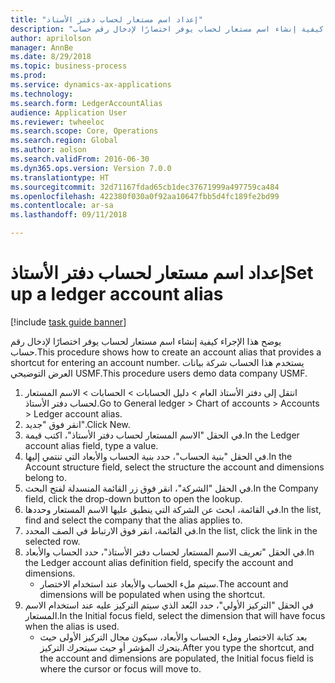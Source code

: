 ```yaml
--- 
title: "إعداد اسم مستعار لحساب دفتر الأستاذ‬"
description: "يوضح هذا الإجراء كيفية إنشاء اسم مستعار لحساب يوفر اختصارًا لإدخال رقم حساب."
author: aprilolson
manager: AnnBe
ms.date: 8/29/2018
ms.topic: business-process
ms.prod: 
ms.service: dynamics-ax-applications
ms.technology: 
ms.search.form: LedgerAccountAlias
audience: Application User
ms.reviewer: twheeloc
ms.search.scope: Core, Operations
ms.search.region: Global
ms.author: aolson
ms.search.validFrom: 2016-06-30
ms.dyn365.ops.version: Version 7.0.0
ms.translationtype: HT
ms.sourcegitcommit: 32d71167fdad65cb1dec37671999a497759ca484
ms.openlocfilehash: 422380f030a0f92aa10647fbb5d4fc189fe2bd99
ms.contentlocale: ar-sa
ms.lasthandoff: 09/11/2018

---
```

# <a name="set-up-a-ledger-account-alias"></a><span data-ttu-id="2c498-103">إعداد اسم مستعار لحساب دفتر الأستاذ‬</span><span class="sxs-lookup"><span data-stu-id="2c498-103">Set up a ledger account alias</span></span>

[!include [task guide banner](../../includes/task-guide-banner.md)]

<span data-ttu-id="2c498-104">يوضح هذا الإجراء كيفية إنشاء اسم مستعار لحساب يوفر اختصارًا لإدخال رقم حساب.</span><span class="sxs-lookup"><span data-stu-id="2c498-104">This procedure shows how to create an account alias that provides a shortcut for entering an account number.</span></span> <span data-ttu-id="2c498-105">يستخدم هذا الحساب شركة بيانات العرض التوضيحي USMF.</span><span class="sxs-lookup"><span data-stu-id="2c498-105">This procedure users demo data company USMF.</span></span>

1. <span data-ttu-id="2c498-106">انتقل إلى دفتر الأستاذ العام > دليل الحسابات > الحسابات > الاسم المستعار لحساب دفتر الأستاذ.</span><span class="sxs-lookup"><span data-stu-id="2c498-106">Go to General ledger > Chart of accounts > Accounts > Ledger account alias.</span></span>
2. <span data-ttu-id="2c498-107">انقر فوق "جديد".</span><span class="sxs-lookup"><span data-stu-id="2c498-107">Click New.</span></span>
3. <span data-ttu-id="2c498-108">في الحقل "الاسم المستعار لحساب دفتر الأستاذ"، اكتب قيمة.</span><span class="sxs-lookup"><span data-stu-id="2c498-108">In the Ledger account alias field, type a value.</span></span>
4. <span data-ttu-id="2c498-109">في الحقل "بنية الحساب"، حدد بنية الحساب والأبعاد التي تنتمي إليها.</span><span class="sxs-lookup"><span data-stu-id="2c498-109">In the Account structure field, select the structure the account and dimensions belong to.</span></span>
5. <span data-ttu-id="2c498-110">في الحقل "الشركة"، انقر فوق زر القائمة المنسدلة لفتح البحث.</span><span class="sxs-lookup"><span data-stu-id="2c498-110">In the Company field, click the drop-down button to open the lookup.</span></span>
6. <span data-ttu-id="2c498-111">في القائمة، ابحث عن الشركة التي ينطبق عليها الاسم المستعار وحددها.</span><span class="sxs-lookup"><span data-stu-id="2c498-111">In the list, find and select the company that the alias applies to.</span></span>
7. <span data-ttu-id="2c498-112">في القائمة، انقر فوق الارتباط في الصف المحدد.</span><span class="sxs-lookup"><span data-stu-id="2c498-112">In the list, click the link in the selected row.</span></span>
8. <span data-ttu-id="2c498-113">في الحقل "تعريف الاسم المستعار لحساب دفتر الأستاذ"، حدد الحساب والأبعاد.</span><span class="sxs-lookup"><span data-stu-id="2c498-113">In the Ledger account alias definition field, specify the account and dimensions.</span></span>
    * <span data-ttu-id="2c498-114">سيتم ملء الحساب والأبعاد عند استخدام الاختصار.</span><span class="sxs-lookup"><span data-stu-id="2c498-114">The account and dimensions will be populated when using the shortcut.</span></span>  
9. <span data-ttu-id="2c498-115">في الحقل "التركيز الأولي"، حدد البُعد الذي سيتم التركيز عليه عند استخدام الاسم المستعار.</span><span class="sxs-lookup"><span data-stu-id="2c498-115">In the Initial focus field, select the dimension that will have focus when the alias is used.</span></span>
    * <span data-ttu-id="2c498-116">بعد كتابة الاختصار وملء الحساب والأبعاد، سيكون مجال التركيز الأولى حيث يتحرك المؤشر أو حيث سيتحرك التركيز.</span><span class="sxs-lookup"><span data-stu-id="2c498-116">After you type the shortcut, and the account and dimensions are populated, the Initial focus field is where the cursor or focus will move to.</span></span>  


